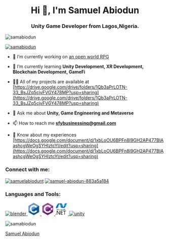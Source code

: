 <h1 align="center">Hi 👋, I'm Samuel Abiodun</h1>
<h3 align="center">Unity Game Developer from Lagos,Nigeria.</h3>

<p align="left"> <img src="https://komarev.com/ghpvc/?username=samabiodun&label=Profile%20views&color=0e75b6&style=flat" alt="samabiodun" /> </p>

<p align="left"> <a href="https://github.com/ryo-ma/github-profile-trophy"><img src="https://github-profile-trophy.vercel.app/?username=samabiodun" alt="samabiodun" /></a> </p>

- 🔭 I’m currently working on [an open world RPG](https://drive.google.com/drive/folders/16WeeZ9P2cB0O0ZlW-h5kMsKRCUhUqh99?usp=sharing)

- 🌱 I’m currently learning **Unity Development, XR Development, Blockchain Development, GameFi**

- 👨‍💻 All of my projects are available at [https://drive.google.com/drive/folders/1Qb3aPrLOTN-33_BsJZq5cjvFVGY478MP?usp=sharing](https://drive.google.com/drive/folders/1Qb3aPrLOTN-33_BsJZq5cjvFVGY478MP?usp=sharing)

- 💬 Ask me about **Unity, Game Engineering and Metaverse**

- 📫 How to reach me **sfybusinessinq@gmail.com**

- 📄 Know about my experiences [https://docs.google.com/document/d/1xbLoOU6BPFn8I9GH2AP477BIAashcgWeOgSYHlztcYI/edit?usp=sharing](https://docs.google.com/document/d/1xbLoOU6BPFn8I9GH2AP477BIAashcgWeOgSYHlztcYI/edit?usp=sharing)

<h3 align="left">Connect with me:</h3>
<p align="left">
<a href="https://twitter.com/samuelabiodunt" target="blank"><img align="center" src="https://raw.githubusercontent.com/rahuldkjain/github-profile-readme-generator/master/src/images/icons/Social/twitter.svg" alt="samuelabiodunt" height="30" width="40" /></a>
<a href="https://linkedin.com/in/samuel-abiodun-883a5a184" target="blank"><img align="center" src="https://raw.githubusercontent.com/rahuldkjain/github-profile-readme-generator/master/src/images/icons/Social/linked-in-alt.svg" alt="samuel-abiodun-883a5a184" height="30" width="40" /></a>
</p>

<h3 align="left">Languages and Tools:</h3>
<p align="left"> <a href="https://www.blender.org/" target="_blank" rel="noreferrer"> <img src="https://download.blender.org/branding/community/blender_community_badge_white.svg" alt="blender" width="40" height="40"/> </a> <a href="https://www.cprogramming.com/" target="_blank" rel="noreferrer"> <img src="https://raw.githubusercontent.com/devicons/devicon/master/icons/c/c-original.svg" alt="c" width="40" height="40"/> </a> <a href="https://www.w3schools.com/cs/" target="_blank" rel="noreferrer"> <img src="https://raw.githubusercontent.com/devicons/devicon/master/icons/csharp/csharp-original.svg" alt="csharp" width="40" height="40"/> </a> <a href="https://dotnet.microsoft.com/" target="_blank" rel="noreferrer"> <img src="https://raw.githubusercontent.com/devicons/devicon/master/icons/dot-net/dot-net-original-wordmark.svg" alt="dotnet" width="40" height="40"/> </a> <a href="https://unity.com/" target="_blank" rel="noreferrer"> <img src="https://www.vectorlogo.zone/logos/unity3d/unity3d-icon.svg" alt="unity" width="40" height="40"/> </a> </p>

<p><img align="center" src="https://github-readme-stats.vercel.app/api/top-langs?username=samabiodun&show_icons=true&locale=en&layout=compact" alt="samabiodun" /></p>

<script src="https://platform.linkedin.com/badges/js/profile.js" async defer type="text/javascript"></script>
<div class="badge-base LI-profile-badge" data-locale="en_US" data-size="medium" data-theme="dark" data-type="VERTICAL" data-vanity="samuelabiodun" data-version="v1"><a class="badge-base__link LI-simple-link" href="https://ng.linkedin.com/in/samuelabiodun?trk=profile-badge">Samuel Abiodun</a></div>
              
